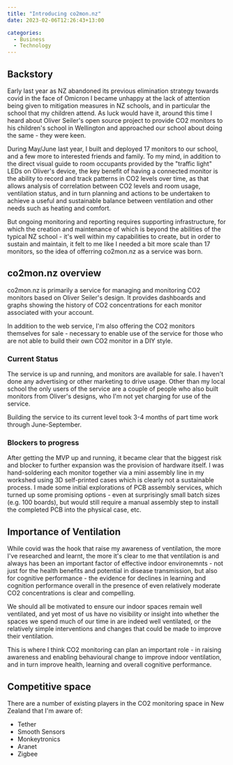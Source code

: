 ```yaml
---
title: "Introducing co2mon.nz"
date: 2023-02-06T12:26:43+13:00

categories:
  - Business
  - Technology
---
```


## Backstory 

Early last year as NZ abandoned its previous elimination strategy towards covid in the face of Omicron I became unhappy at the lack of attention being given to mitigation measures in NZ schools, and in particular the school that my children attend. As luck would have it, around this time I heard about Oliver Seiler's open source project to provide CO2 monitors to his children's school in Wellington and approached our school about doing the same - they were keen.

During May/June last year, I built and deployed 17 monitors to our school, and a few more to interested friends and family. To my mind, in addition to the direct visual guide to room occupants provided by the "traffic light" LEDs on Oliver's device, the key benefit of having a connected monitor is the ability to record and track patterns in CO2 levels over time, as that allows analysis of correlation between CO2 levels and room usage, ventilation status, and in turn planning and actions to be undertaken to achieve a useful and sustainable balance between ventilation and other needs such as heating and comfort. 

But ongoing monitoring and reporting requires supporting infrastructure, for which the creation and maintenance of which is beyond the abilities of the typical NZ school - it's well within my capabilities to create, but in order to sustain and maintain, it felt to me like I needed a bit more scale than 17 monitors, so the idea of offerring co2mon.nz as a service was born.

## co2mon.nz overview

co2mon.nz is primarily a service for managing and monitoring CO2 monitors based on Oliver Seiler's design. It provides dashboards and graphs showing the history of CO2 concentrations for each monitor associated with your account.

In addition to the web service, I'm also offering the CO2 monitors themselves for sale - necessary to enable use of the service for those who are not able to build their own CO2 monitor in a DIY style.

### Current Status

The service is up and running, and monitors are available for sale. I haven't done any advertising or other marketing to drive usage. Other than my local school the only users of the service are a couple of people who also built monitors from Oliver's designs, who I'm not yet charging for use of the service.

Building the service to its current level took 3-4 months of part time work through June-September. 

### Blockers to progress

After getting the MVP up and running, it became clear that the biggest risk and blocker to further expansion was the provision of hardware itself. I was hand-soldering each monitor together via a mini assembly line in my workshed using 3D self-printed cases which is clearly not a sustainable process. I made some initial explorations of PCB assembly services, which turned up some promising options - even at surprisingly small batch sizes (e.g. 100 boards), but would still require a manual assembly step to install the completed PCB into the physical case, etc.


## Importance of Ventilation

While covid was the hook that raise my awareness of ventilation, the more I've researched and learnt, the more it's clear to me that ventilation is and always has been an important factor of effective indoor environemnts - not just for the health benefits and potential in disease transmission, but also for cognitive performance - the evidence for declines in learning and cognition performance overall in the presence of even relatively moderate CO2 concentrations is clear and compelling.

We should all be motivated to ensure our indoor spaces remain well ventilated, and yet most of us have no visibility or insight into whether the spaces we spend much of our time in are indeed well ventilated, or the relatively simple interventions and changes that could be made to improve their ventilation. 

This is where I think CO2 monitoring can plan an important role - in raising awareness and enabling behavioural change to improve indoor ventilation, and in turn improve health, learning and overall cognitive performance. 

## Competitive space

There are a number of existing players in the CO2 monitoring space in New Zealand that I'm aware of:

  * Tether
  * Smooth Sensors
  * Monkeytronics
  * Aranet 
  * Zigbee

  ## 